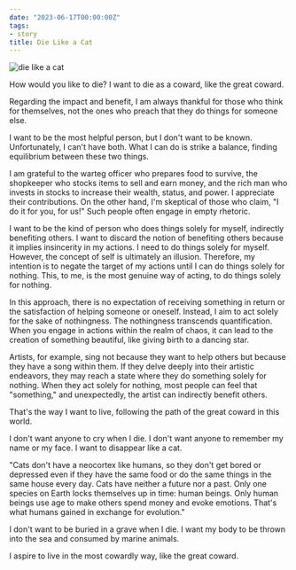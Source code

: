 ```yaml
---
date: "2023-06-17T00:00:00Z"
tags:
- story
title: Die Like a Cat
---
```


![die like a cat](https://catatankemalasan.files.wordpress.com/2023/07/beautiful-cat-dying-in-colorful-water.jpg)

How would you like to die? I want to die as a coward, like the great coward.

Regarding the impact and benefit, I am always thankful for those who think for themselves, not the ones who preach that they do things for someone else.

I want to be the most helpful person, but I don't want to be known. Unfortunately, I can't have both. What I can do is strike a balance, finding equilibrium between these two things.

I am grateful to the warteg officer who prepares food to survive, the shopkeeper who stocks items to sell and earn money, and the rich man who invests in stocks to increase their wealth, status, and power. I appreciate their contributions. On the other hand, I'm skeptical of those who claim, "I do it for you, for us!" Such people often engage in empty rhetoric.

I want to be the kind of person who does things solely for myself, indirectly benefiting others. I want to discard the notion of benefiting others because it implies insincerity in my actions. I need to do things solely for myself. However, the concept of self is ultimately an illusion. Therefore, my intention is to negate the target of my actions until I can do things solely for nothing. This, to me, is the most genuine way of acting, to do things solely for nothing.

In this approach, there is no expectation of receiving something in return or the satisfaction of helping someone or oneself. Instead, I aim to act solely for the sake of nothingness. The nothingness transcends quantification. When you engage in actions within the realm of chaos, it can lead to the creation of something beautiful, like giving birth to a dancing star.

Artists, for example, sing not because they want to help others but because they have a song within them. If they delve deeply into their artistic endeavors, they may reach a state where they do something solely for nothing. When they act solely for nothing, most people can feel that "something," and unexpectedly, the artist can indirectly benefit others.

That's the way I want to live, following the path of the great coward in this world.

I don't want anyone to cry when I die. I don't want anyone to remember my name or my face. I want to disappear like a cat.

"Cats don't have a neocortex like humans, so they don't get bored or depressed even if they have the same food or do the same things in the same house every day. Cats have neither a future nor a past. Only one species on Earth locks themselves up in time: human beings. Only human beings use age to make others spend money and evoke emotions. That's what humans gained in exchange for evolution."

I don't want to be buried in a grave when I die. I want my body to be thrown into the sea and consumed by marine animals.

I aspire to live in the most cowardly way, like the great coward. 

